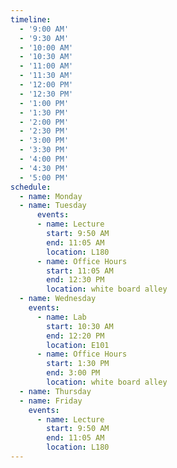 ```yaml
---
timeline:
  - '9:00 AM'
  - '9:30 AM'
  - '10:00 AM'
  - '10:30 AM'
  - '11:00 AM'
  - '11:30 AM'
  - '12:00 PM'
  - '12:30 PM'
  - '1:00 PM'
  - '1:30 PM'
  - '2:00 PM'
  - '2:30 PM'
  - '3:00 PM'
  - '3:30 PM'
  - '4:00 PM'
  - '4:30 PM'
  - '5:00 PM'
schedule:
  - name: Monday
  - name: Tuesday
      events:
      - name: Lecture
        start: 9:50 AM
        end: 11:05 AM
        location: L180
      - name: Office Hours
        start: 11:05 AM
        end: 12:30 PM
        location: white board alley
  - name: Wednesday
    events:
      - name: Lab
        start: 10:30 AM
        end: 12:20 PM
        location: E101
      - name: Office Hours
        start: 1:30 PM
        end: 3:00 PM
        location: white board alley
  - name: Thursday
  - name: Friday
    events:
      - name: Lecture
        start: 9:50 AM
        end: 11:05 AM
        location: L180
---
```

